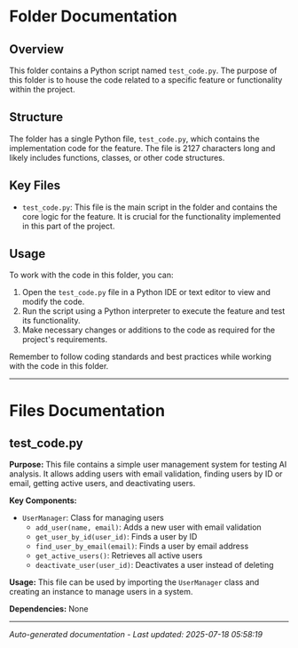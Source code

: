 # Folder Documentation

## Overview
This folder contains a Python script named `test_code.py`. The purpose of this folder is to house the code related to a specific feature or functionality within the project.

## Structure
The folder has a single Python file, `test_code.py`, which contains the implementation code for the feature. The file is 2127 characters long and likely includes functions, classes, or other code structures.

## Key Files
- `test_code.py`: This file is the main script in the folder and contains the core logic for the feature. It is crucial for the functionality implemented in this part of the project.

## Usage
To work with the code in this folder, you can:
1. Open the `test_code.py` file in a Python IDE or text editor to view and modify the code.
2. Run the script using a Python interpreter to execute the feature and test its functionality.
3. Make necessary changes or additions to the code as required for the project's requirements.

Remember to follow coding standards and best practices while working with the code in this folder.

---

# Files Documentation

## test_code.py

**Purpose:** This file contains a simple user management system for testing AI analysis. It allows adding users with email validation, finding users by ID or email, getting active users, and deactivating users.

**Key Components:**
- `UserManager`: Class for managing users
  - `add_user(name, email)`: Adds a new user with email validation
  - `get_user_by_id(user_id)`: Finds a user by ID
  - `find_user_by_email(email)`: Finds a user by email address
  - `get_active_users()`: Retrieves all active users
  - `deactivate_user(user_id)`: Deactivates a user instead of deleting

**Usage:** This file can be used by importing the `UserManager` class and creating an instance to manage users in a system.

**Dependencies:** None

---
*Auto-generated documentation - Last updated: 2025-07-18 05:58:19*
